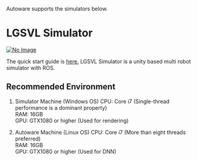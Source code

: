 Autoware supports the simulators below.

# LGSVL Simulator

[![No Image](https://img.youtube.com/vi/NgW1P75wiuA/0.jpg)](http://www.youtube.com/watch?v=NgW1P75wiuA)

The quick start guide is [here.](https://github.com/CPFL/Autoware/wiki/LGSVL-Simulator-Quick-Start-Guide)
LGSVL Simulator is a unity based multi robot simulator with ROS.

## Recommended Environment  
1. Simulator Machine (Windows OS)
CPU: Core i7 (Single-thread performance is a dominant property)  
RAM: 16GB  
GPU: GTX1080 or higher (Used for rendering)  

1. Autoware Machine (Linux OS)
CPU: Core i7 (More than eight threads preferred)  
RAM: 16GB  
GPU: GTX1080 or higher (Used for DNN)  